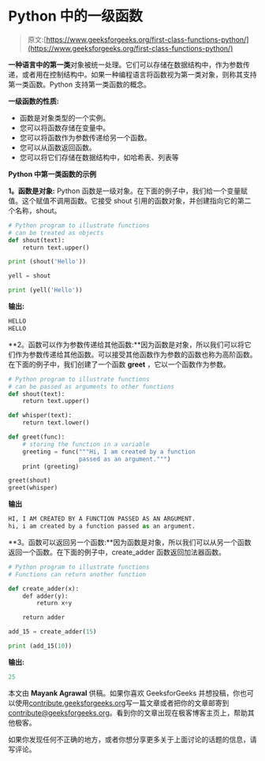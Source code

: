 # Python 中的一级函数

> 原文:[https://www.geeksforgeeks.org/first-class-functions-python/](https://www.geeksforgeeks.org/first-class-functions-python/)

**一种语言中的第一类**对象被统一处理。它们可以存储在数据结构中，作为参数传递，或者用在控制结构中。如果一种编程语言将函数视为第一类对象，则称其支持第一类函数。Python 支持第一类函数的概念。

**一级函数的性质:**

*   函数是对象类型的一个实例。
*   您可以将函数存储在变量中。
*   您可以将函数作为参数传递给另一个函数。
*   您可以从函数返回函数。
*   您可以将它们存储在数据结构中，如哈希表、列表等

**Python 中第一类函数的示例**

**1。函数是对象:** Python 函数是一级对象。在下面的例子中，我们给一个变量赋值。这个赋值不调用函数。它接受 shout 引用的函数对象，并创建指向它的第二个名称，shout。

```py
# Python program to illustrate functions
# can be treated as objects
def shout(text):
    return text.upper()

print (shout('Hello'))

yell = shout

print (yell('Hello'))
```

**输出:**

```py
HELLO
HELLO

```

**2。函数可以作为参数传递给其他函数:**因为函数是对象，所以我们可以将它们作为参数传递给其他函数。可以接受其他函数作为参数的函数也称为高阶函数。在下面的例子中，我们创建了一个函数 **greet** ，它以一个函数作为参数。

```py
# Python program to illustrate functions
# can be passed as arguments to other functions
def shout(text):
    return text.upper()

def whisper(text):
    return text.lower()

def greet(func):
    # storing the function in a variable
    greeting = func("""Hi, I am created by a function
                    passed as an argument.""")
    print (greeting) 

greet(shout)
greet(whisper)
```

**输出**

```py
HI, I AM CREATED BY A FUNCTION PASSED AS AN ARGUMENT.
hi, i am created by a function passed as an argument.

```

**3。函数可以返回另一个函数:**因为函数是对象，所以我们可以从另一个函数返回一个函数。在下面的例子中，create_adder 函数返回加法器函数。

```py
# Python program to illustrate functions
# Functions can return another function

def create_adder(x):
    def adder(y):
        return x+y

    return adder

add_15 = create_adder(15)

print (add_15(10))
```

**输出:**

```py
25

```

本文由 **Mayank Agrawal** 供稿。如果你喜欢 GeeksforGeeks 并想投稿，你也可以使用[contribute.geeksforgeeks.org](http://www.contribute.geeksforgeeks.org)写一篇文章或者把你的文章邮寄到 contribute@geeksforgeeks.org。看到你的文章出现在极客博客主页上，帮助其他极客。

如果你发现任何不正确的地方，或者你想分享更多关于上面讨论的话题的信息，请写评论。
